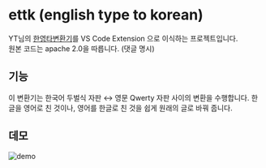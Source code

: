 # ettk (english type to korean)

YT님의 [한영타변환기](https://www.theyt.net/wiki/%ED%95%9C%EC%98%81%ED%83%80%EB%B3%80%ED%99%98%EA%B8%B0)를 VS Code Extension 으로 이식하는 프로젝트입니다.  
원본 코드는 apache 2.0을 따릅니다. (댓글 명시)

## 기능

이 변환기는 한국어 두벌식 자판 ↔ 영문 Qwerty 자판 사이의 변환을 수행합니다.
한글을 영어로 친 것이나, 영어를 한글로 친 것을 쉽게 원래의 글로 바꿔 줍니다.

## 데모

![demo](https://i.imgur.com/iGz1r1E.gif)
